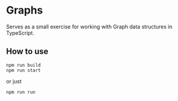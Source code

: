 # Graphs

Serves as a small exercise for working with Graph data structures in TypeScript.

## How to use
```shell
npm run build
npm run start
```
or just
```shell
npm run run
```
